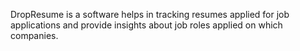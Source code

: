 DropResume is a software helps in tracking resumes applied for job applications and provide insights about job roles applied on which companies.
